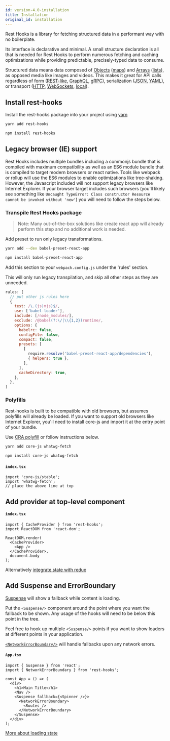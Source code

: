 ```yaml
---
id: version-4.0-installation
title: Installation
original_id: installation
---
```


Rest Hooks is a library for fetching structured data in a performant way with no boilerplate.

Its interface is declarative and minimal. A small structure declaration is all that is needed
for Rest Hooks to perform numerous fetching and caching optimizations while providing predictable,
precisely-typed data to consume.

Structured data means data composed of [Objects](https://developer.mozilla.org/en-US/docs/Web/JavaScript/Reference/Global_Objects/Object)
([maps](https://en.wikipedia.org/wiki/Associative_array))
and [Arrays](https://developer.mozilla.org/en-US/docs/Web/JavaScript/Reference/Global_Objects/Array)
([lists](https://en.wikipedia.org/wiki/List_(abstract_data_type))), as opposed media
like images and videos. This makes it great for API calls regardless of form ([REST-like](https://restfulapi.net/),
[GraphQL](https://graphql.org/), [gRPC](https://grpc.io/)), serialization ([JSON](https://developer.mozilla.org/en-US/docs/Web/JavaScript/Reference/Global_Objects/JSON), [YAML](https://en.wikipedia.org/wiki/YAML)),
or transport ([HTTP](https://developer.mozilla.org/en-US/docs/Web/HTTP/Overview), [WebSockets](https://developer.mozilla.org/en-US/docs/Web/API/WebSockets_API), [local](../guides/mocking-unfinished)).

## Install rest-hooks

Install the rest-hooks package into your project using [yarn](https://yarnpkg.com/en/)

<!--DOCUSAURUS_CODE_TABS-->
<!--yarn-->
```bash
yarn add rest-hooks
```
<!--npm-->
```bash
npm install rest-hooks
```
<!--END_DOCUSAURUS_CODE_TABS-->

## Legacy browser (IE) support

Rest Hooks includes multiple bundles including a commonjs bundle that is compiled with maximum compatibility as well as an ES6 module bundle that is compiled to target modern browsers or react native.
Tools like webpack or rollup will use the ES6 modules to enable optimizations like tree-shaking. However,
the Javascript included will not support legacy browsers like Internet Explorer. If your browser target
includes such browsers (you'll likely see something like `Uncaught TypeError: Class constructor Resource cannot be invoked without 'new'`) you will need to follow the steps below.

### Transpile Rest Hooks package

> Note: Many out-of-the-box solutions like create react app will already perform this step and no
> additional work is needed.

Add preset to run only legacy transformations.

<!--DOCUSAURUS_CODE_TABS-->
<!--yarn-->
```bash
yarn add --dev babel-preset-react-app
```
<!--npm-->
```bash
npm install babel-preset-react-app
```
<!--END_DOCUSAURUS_CODE_TABS-->

Add this section to your `webpack.config.js` under the 'rules' section.

This will only run legacy transpilation, and skip all other steps as they are unneeded.

```js
rules: [
  // put other js rules here
  {
    test: /\.(js|mjs)$/,
    use: ['babel-loader'],
    include: [/node_modules/],
    exclude: /@babel(?:\/|\\{1,2})runtime/,
    options: {
      babelrc: false,
      configFile: false,
      compact: false,
      presets: [
        [
          require.resolve('babel-preset-react-app/dependencies'),
          { helpers: true },
        ],
      ],
      cacheDirectory: true,
    },
  },
]
```

### Polyfills

Rest-hooks is built to be compatible with old browsers, but assumes polyfills will
already be loaded. If you want to support old browsers like Internet Explorer, you'll
need to install core-js and import it at the entry point of your bundle.

Use [CRA polyfill](https://github.com/facebook/create-react-app/tree/master/packages/react-app-polyfill)
or follow instructions below.

<!--DOCUSAURUS_CODE_TABS-->
<!--yarn-->
```bash
yarn add core-js whatwg-fetch
```
<!--npm-->
```bash
npm install core-js whatwg-fetch
```
<!--END_DOCUSAURUS_CODE_TABS-->

#### `index.tsx`

```tsx
import 'core-js/stable';
import 'whatwg-fetch';
// place the above line at top
```


## Add provider at top-level component

#### `index.tsx`

```tsx
import { CacheProvider } from 'rest-hooks';
import ReactDOM from 'react-dom';

ReactDOM.render(
  <CacheProvider>
    <App />
  </CacheProvider>,
  document.body
);
```

Alternatively [integrate state with redux](../guides/redux.md)

## Add Suspense and ErrorBoundary

[Suspense](https://reactjs.org/blog/2018/11/13/react-conf-recap.html) will show a fallback while content is loading.

Put the `<Suspense/>` component around the point where you want the fallback to be shown.
Any usage of the hooks will need to be below this point in the tree.

Feel free to hook up multiple `<Suspense/>` points if you want to show loaders at different
points in your application.

[`<NetworkErrorBoundary/>`](../api/NetworkErrorBoundary.md) will handle fallbacks upon any network errors.

#### `App.tsx`

```tsx
import { Suspense } from 'react';
import { NetworkErrorBoundary } from 'rest-hooks';

const App = () => (
  <div>
    <h1>Main Title</h1>
    <Nav />
    <Suspense fallback={<Spinner />}>
      <NetworkErrorBoundary>
        <Routes />
      </NetworkErrorBoundary>
    </Suspense>
  </div>
);
```

[More about loading state](../guides/loading-state)
